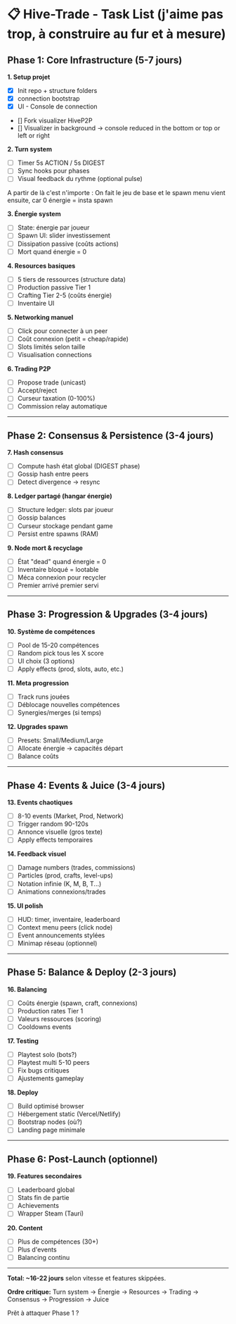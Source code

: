 # 📋 Hive-Trade - Task List (j'aime pas trop, à construire au fur et à mesure)

## Phase 1: Core Infrastructure (5-7 jours)

**1. Setup projet**
- [x] Init repo + structure folders
- [x] connection bootstrap
- [x] UI - Console de connection
- [] Fork visualizer HiveP2P
- [] Visualizer in background -> console reduced in the bottom or top or left or right

**2. Turn system**
- [ ] Timer 5s ACTION / 5s DIGEST
- [ ] Sync hooks pour phases
- [ ] Visual feedback du rythme (optional pulse)

A partir de là c'est n'importe : On fait le jeu de base et le spawn menu vient ensuite, car 0 énergie = insta spawn

**3. Énergie system**
- [ ] State: énergie par joueur
- [ ] Spawn UI: slider investissement
- [ ] Dissipation passive (coûts actions)
- [ ] Mort quand énergie = 0

**4. Resources basiques**
- [ ] 5 tiers de ressources (structure data)
- [ ] Production passive Tier 1
- [ ] Crafting Tier 2-5 (coûts énergie)
- [ ] Inventaire UI

**5. Networking manuel**
- [ ] Click pour connecter à un peer
- [ ] Coût connexion (petit = cheap/rapide)
- [ ] Slots limités selon taille
- [ ] Visualisation connections

**6. Trading P2P**
- [ ] Propose trade (unicast)
- [ ] Accept/reject
- [ ] Curseur taxation (0-100%)
- [ ] Commission relay automatique

---

## Phase 2: Consensus & Persistence (3-4 jours)

**7. Hash consensus**
- [ ] Compute hash état global (DIGEST phase)
- [ ] Gossip hash entre peers
- [ ] Detect divergence → resync

**8. Ledger partagé (hangar énergie)**
- [ ] Structure ledger: slots par joueur
- [ ] Gossip balances
- [ ] Curseur stockage pendant game
- [ ] Persist entre spawns (RAM)

**9. Node mort & recyclage**
- [ ] État "dead" quand énergie = 0
- [ ] Inventaire bloqué = lootable
- [ ] Méca connexion pour recycler
- [ ] Premier arrivé premier servi

---

## Phase 3: Progression & Upgrades (3-4 jours)

**10. Système de compétences**
- [ ] Pool de 15-20 compétences
- [ ] Random pick tous les X score
- [ ] UI choix (3 options)
- [ ] Apply effects (prod, slots, auto, etc.)

**11. Meta progression**
- [ ] Track runs jouées
- [ ] Déblocage nouvelles compétences
- [ ] Synergies/merges (si temps)

**12. Upgrades spawn**
- [ ] Presets: Small/Medium/Large
- [ ] Allocate énergie → capacités départ
- [ ] Balance coûts

---

## Phase 4: Events & Juice (3-4 jours)

**13. Events chaotiques**
- [ ] 8-10 events (Market, Prod, Network)
- [ ] Trigger random 90-120s
- [ ] Annonce visuelle (gros texte)
- [ ] Apply effects temporaires

**14. Feedback visuel**
- [ ] Damage numbers (trades, commissions)
- [ ] Particles (prod, crafts, level-ups)
- [ ] Notation infinie (K, M, B, T...)
- [ ] Animations connexions/trades

**15. UI polish**
- [ ] HUD: timer, inventaire, leaderboard
- [ ] Context menu peers (click node)
- [ ] Event announcements stylées
- [ ] Minimap réseau (optionnel)

---

## Phase 5: Balance & Deploy (2-3 jours)

**16. Balancing**
- [ ] Coûts énergie (spawn, craft, connexions)
- [ ] Production rates Tier 1
- [ ] Valeurs ressources (scoring)
- [ ] Cooldowns events

**17. Testing**
- [ ] Playtest solo (bots?)
- [ ] Playtest multi 5-10 peers
- [ ] Fix bugs critiques
- [ ] Ajustements gameplay

**18. Deploy**
- [ ] Build optimisé browser
- [ ] Hébergement static (Vercel/Netlify)
- [ ] Bootstrap nodes (où?)
- [ ] Landing page minimale

---

## Phase 6: Post-Launch (optionnel)

**19. Features secondaires**
- [ ] Leaderboard global
- [ ] Stats fin de partie
- [ ] Achievements
- [ ] Wrapper Steam (Tauri)

**20. Content**
- [ ] Plus de compétences (30+)
- [ ] Plus d'events
- [ ] Balancing continu

---

**Total: ~16-22 jours** selon vitesse et features skippées.

**Ordre critique:**
Turn system → Énergie → Resources → Trading → Consensus → Progression → Juice

Prêt à attaquer Phase 1 ?